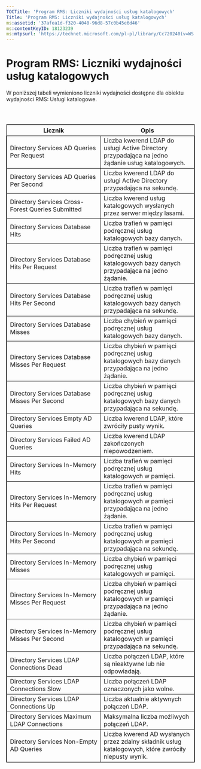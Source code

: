 ```yaml
---
TOCTitle: 'Program RMS: Liczniki wydajności usług katalogowych'
Title: 'Program RMS: Liczniki wydajności usług katalogowych'
ms:assetid: '37afea1d-f320-4040-96d8-57c0b45e6d46'
ms:contentKeyID: 18123239
ms:mtpsurl: 'https://technet.microsoft.com/pl-pl/library/Cc720240(v=WS.10)'
---
```


Program RMS: Liczniki wydajności usług katalogowych
===================================================

W poniższej tabeli wymieniono liczniki wydajności dostępne dla obiektu wydajności RMS: Usługi katalogowe.

###  

 
<table style="border:1px solid black;">
<colgroup>
<col width="50%" />
<col width="50%" />
</colgroup>
<thead>
<tr class="header">
<th>Licznik</th>
<th>Opis</th>
</tr>
</thead>
<tbody>
<tr class="odd">
<td style="border:1px solid black;">Directory Services AD Queries Per Request</td>
<td style="border:1px solid black;">Liczba kwerend LDAP do usługi Active Directory przypadająca na jedno żądanie usług katalogowych.</td>
</tr>
<tr class="even">
<td style="border:1px solid black;">Directory Services AD Queries Per Second</td>
<td style="border:1px solid black;">Liczba kwerend LDAP do usługi Active Directory przypadająca na sekundę.</td>
</tr>
<tr class="odd">
<td style="border:1px solid black;">Directory Services Cross-Forest Queries Submitted</td>
<td style="border:1px solid black;">Liczba kwerend usług katalogowych wysłanych przez serwer między lasami.</td>
</tr>
<tr class="even">
<td style="border:1px solid black;">Directory Services Database Hits</td>
<td style="border:1px solid black;">Liczba trafień w pamięci podręcznej usług katalogowych bazy danych.</td>
</tr>
<tr class="odd">
<td style="border:1px solid black;">Directory Services Database Hits Per Request</td>
<td style="border:1px solid black;">Liczba trafień w pamięci podręcznej usług katalogowych bazy danych przypadająca na jedno żądanie.</td>
</tr>
<tr class="even">
<td style="border:1px solid black;">Directory Services Database Hits Per Second</td>
<td style="border:1px solid black;">Liczba trafień w pamięci podręcznej usług katalogowych bazy danych przypadająca na sekundę.</td>
</tr>
<tr class="odd">
<td style="border:1px solid black;">Directory Services Database Misses</td>
<td style="border:1px solid black;">Liczba chybień w pamięci podręcznej usług katalogowych bazy danych.</td>
</tr>
<tr class="even">
<td style="border:1px solid black;">Directory Services Database Misses Per Request</td>
<td style="border:1px solid black;">Liczba chybień w pamięci podręcznej usług katalogowych bazy danych przypadająca na jedno żądanie.</td>
</tr>
<tr class="odd">
<td style="border:1px solid black;">Directory Services Database Misses Per Second</td>
<td style="border:1px solid black;">Liczba chybień w pamięci podręcznej usług katalogowych bazy danych przypadająca na sekundę.</td>
</tr>
<tr class="even">
<td style="border:1px solid black;">Directory Services Empty AD Queries</td>
<td style="border:1px solid black;">Liczba kwerend LDAP, które zwróciły pusty wynik.</td>
</tr>
<tr class="odd">
<td style="border:1px solid black;">Directory Services Failed AD Queries</td>
<td style="border:1px solid black;">Liczba kwerend LDAP zakończonych niepowodzeniem.</td>
</tr>
<tr class="even">
<td style="border:1px solid black;">Directory Services In-Memory Hits</td>
<td style="border:1px solid black;">Liczba trafień w pamięci podręcznej usług katalogowych w pamięci.</td>
</tr>
<tr class="odd">
<td style="border:1px solid black;">Directory Services In-Memory Hits Per Request</td>
<td style="border:1px solid black;">Liczba trafień w pamięci podręcznej usług katalogowych w pamięci przypadająca na jedno żądanie.</td>
</tr>
<tr class="even">
<td style="border:1px solid black;">Directory Services In-Memory Hits Per Second</td>
<td style="border:1px solid black;">Liczba trafień w pamięci podręcznej usług katalogowych w pamięci przypadająca na sekundę.</td>
</tr>
<tr class="odd">
<td style="border:1px solid black;">Directory Services In-Memory Misses</td>
<td style="border:1px solid black;">Liczba chybień w pamięci podręcznej usług katalogowych w pamięci.</td>
</tr>
<tr class="even">
<td style="border:1px solid black;">Directory Services In-Memory Misses Per Request</td>
<td style="border:1px solid black;">Liczba chybień w pamięci podręcznej usług katalogowych w pamięci przypadająca na jedno żądanie.</td>
</tr>
<tr class="odd">
<td style="border:1px solid black;">Directory Services In-Memory Misses Per Second</td>
<td style="border:1px solid black;">Liczba chybień w pamięci podręcznej usług katalogowych w pamięci przypadająca na sekundę.</td>
</tr>
<tr class="even">
<td style="border:1px solid black;">Directory Services LDAP Connections Dead</td>
<td style="border:1px solid black;">Liczba połączeń LDAP, które są nieaktywne lub nie odpowiadają.</td>
</tr>
<tr class="odd">
<td style="border:1px solid black;">Directory Services LDAP Connections Slow</td>
<td style="border:1px solid black;">Liczba połączeń LDAP oznaczonych jako wolne.</td>
</tr>
<tr class="even">
<td style="border:1px solid black;">Directory Services LDAP Connections Up</td>
<td style="border:1px solid black;">Liczba aktualnie aktywnych połączeń LDAP.</td>
</tr>
<tr class="odd">
<td style="border:1px solid black;">Directory Services Maximum LDAP Connections</td>
<td style="border:1px solid black;">Maksymalna liczba możliwych połączeń LDAP.</td>
</tr>
<tr class="even">
<td style="border:1px solid black;">Directory Services Non-Empty AD Queries</td>
<td style="border:1px solid black;">Liczba kwerend AD wysłanych przez zdalny składnik usług katalogowych, które zwróciły niepusty wynik.</td>
</tr>
</tbody>
</table>
